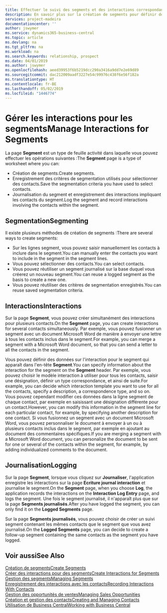```yaml
---
title: Effectuer le suivi des segments et des interactions correspondantes| Microsoft Docs
description: En savoir plus sur la création de segments pour définir des groupes de contacts et spécifier des interactions pour des segments.
services: project-madeira
documentationcenter: ''
author: jswymer
ms.service: dynamics365-business-central
ms.topic: article
ms.devlang: na
ms.tgt_pltfrm: na
ms.workload: na
ms.search.keywords: relationship, prospect
ms.date: 04/01/2019
ms.author: jswymer
ms.openlocfilehash: aeed39953f6b5219dcc290a3416a9dd7e2e69d89
ms.sourcegitcommit: dac212009aadf3227e54c99976c438f6e56f182a
ms.translationtype: HT
ms.contentlocale: fr-BE
ms.lasthandoff: 05/02/2019
ms.locfileid: "1446774"
---
```

# <a name="manage-interactions-for-segments"></a><span data-ttu-id="06117-103">Gérer les interactions pour les segments</span><span class="sxs-lookup"><span data-stu-id="06117-103">Manage Interactions for Segments</span></span>
<span data-ttu-id="06117-104">La page **Segment** est un type de feuille activité dans laquelle vous pouvez effectuer les opérations suivantes :</span><span class="sxs-lookup"><span data-stu-id="06117-104">The **Segment** page is a type of worksheet where you can:</span></span>

* <span data-ttu-id="06117-105">Création de segments.</span><span class="sxs-lookup"><span data-stu-id="06117-105">Create segments.</span></span>
* <span data-ttu-id="06117-106">Enregistrement des critères de segmentation utilisés pour sélectionner des contacts.</span><span class="sxs-lookup"><span data-stu-id="06117-106">Save the segmentation criteria you have used to select contacts.</span></span>
* <span data-ttu-id="06117-107">Journalisation du segment et enregistrement des interactions impliquant les contacts du segment.</span><span class="sxs-lookup"><span data-stu-id="06117-107">Log the segment and record interactions involving the contacts within the segment.</span></span>

## <a name="segmenting"></a><span data-ttu-id="06117-108">Segmentation</span><span class="sxs-lookup"><span data-stu-id="06117-108">Segmenting</span></span>
<span data-ttu-id="06117-109">Il existe plusieurs méthodes de création de segments :</span><span class="sxs-lookup"><span data-stu-id="06117-109">There are several ways to create segments:</span></span>

* <span data-ttu-id="06117-110">Sur les lignes segment, vous pouvez saisir manuellement les contacts à inclure dans le segment.</span><span class="sxs-lookup"><span data-stu-id="06117-110">You can manually enter the contacts you want to include in the segment in the segment lines.</span></span>
* <span data-ttu-id="06117-111">Vous pouvez sélectionner des contacts.</span><span class="sxs-lookup"><span data-stu-id="06117-111">You can select contacts.</span></span>
* <span data-ttu-id="06117-112">Vous pouvez réutiliser un segment journalisé sur la base duquel vous créerez un nouveau segment.</span><span class="sxs-lookup"><span data-stu-id="06117-112">You can reuse a logged segment as the basis to create a new one.</span></span>
* <span data-ttu-id="06117-113">Vous pouvez réutiliser des critères de segmentation enregistrés.</span><span class="sxs-lookup"><span data-stu-id="06117-113">You can reuse saved segmentation criteria.</span></span>

## <a name="interactions"></a><span data-ttu-id="06117-114">Interactions</span><span class="sxs-lookup"><span data-stu-id="06117-114">Interactions</span></span>
<span data-ttu-id="06117-115">Sur la page **Segment**, vous pouvez créer simultanément des interactions pour plusieurs contacts.</span><span class="sxs-lookup"><span data-stu-id="06117-115">On the **Segment** page, you can create interactions for several contacts simultaneously.</span></span> <span data-ttu-id="06117-116">Par exemple, vous pouvez fusionner un segment avec un document Microsoft Word de manière à envoyer une lettre à tous les contacts inclus dans le segment.</span><span class="sxs-lookup"><span data-stu-id="06117-116">For example, you can merge a segment with a Microsoft Word document, so that you can send a letter to all the contacts in the segment.</span></span>

<span data-ttu-id="06117-117">Vous pouvez définir des données sur l'interaction pour le segment qui apparaît dans l'en-tête **Segment**.</span><span class="sxs-lookup"><span data-stu-id="06117-117">You can specify information about the interaction for the segment on the **Segment** header.</span></span> <span data-ttu-id="06117-118">Par exemple, vous pouvez choisir le modèle interaction à utiliser pour tous les contacts, saisir une désignation, définir un type correspondance, et ainsi de suite.</span><span class="sxs-lookup"><span data-stu-id="06117-118">For example, you can decide which interaction template you want to use for all the contacts, specify a description, a correspondence type, and so on.</span></span> <span data-ttu-id="06117-119">Vous pouvez cependant modifier ces données dans la ligne segment de chaque contact, par exemple en saisissant une désignation différente pour un contact.</span><span class="sxs-lookup"><span data-stu-id="06117-119">However, you can modify this information in the segment line for each particular contact, for example, by specifying another description for one contact.</span></span> <span data-ttu-id="06117-120">Si vous fusionnez un segment avec un document Microsoft Word, vous pouvez personnaliser le document à envoyer à un ou à plusieurs contacts inclus dans le segment, par exemple en ajoutant au document des commentaires spécifiques.</span><span class="sxs-lookup"><span data-stu-id="06117-120">If you are merging a segment with a Microsoft Word document, you can personalize the document to be sent for one or several of the contacts within the segment, for example, by adding individualized comments to the document.</span></span>

## <a name="logging"></a><span data-ttu-id="06117-121">Journalisation</span><span class="sxs-lookup"><span data-stu-id="06117-121">Logging</span></span>
<span data-ttu-id="06117-122">Sur la page **Segment**, lorsque vous cliquez sur **Journaliser**, l'application enregistre les interactions sur la page **Ecriture journal interaction** et journalise le segment.</span><span class="sxs-lookup"><span data-stu-id="06117-122">On the **Segment** page, when you choose **Log**, the application records the interactions on the **Interaction Log Entry** page, and logs the segment.</span></span> <span data-ttu-id="06117-123">Une fois le segment journalisé, il n'apparaît plus que sur la page **Segments journalisés**.</span><span class="sxs-lookup"><span data-stu-id="06117-123">After you have logged the segment, you can only find it on the **Logged Segments** page.</span></span>

<span data-ttu-id="06117-124">Sur la page **Segments journalisés**, vous pouvez choisir de créer un suivi segment contenant les mêmes contacts que le segment que vous avez journalisé.</span><span class="sxs-lookup"><span data-stu-id="06117-124">On the **Logged Segments** page, you can decide to create a follow-up segment containing the same contacts as the segment you have logged.</span></span>

## <a name="see-also"></a><span data-ttu-id="06117-125">Voir aussi</span><span class="sxs-lookup"><span data-stu-id="06117-125">See Also</span></span>
[<span data-ttu-id="06117-126">Création de segments</span><span class="sxs-lookup"><span data-stu-id="06117-126">Create Segments</span></span>](marketing-how-create-segment.md)  
[<span data-ttu-id="06117-127">Créer des interactions pour des segments</span><span class="sxs-lookup"><span data-stu-id="06117-127">Create Interactions for Segments</span></span>](marketing-how-create-interactions.md)  
[<span data-ttu-id="06117-128">Gestion des segments</span><span class="sxs-lookup"><span data-stu-id="06117-128">Managing Segments</span></span>](marketing-segments.md)  
[<span data-ttu-id="06117-129">Enregistrement des interactions avec les contacts</span><span class="sxs-lookup"><span data-stu-id="06117-129">Recording Interactions With Contacts</span></span>](marketing-interactions.md)  
[<span data-ttu-id="06117-130">Gestion des opportunités de ventes</span><span class="sxs-lookup"><span data-stu-id="06117-130">Managing Sales Opportunities</span></span>](marketing-manage-sales-opportunities.md)  
[<span data-ttu-id="06117-131">Création et gestion des contacts</span><span class="sxs-lookup"><span data-stu-id="06117-131">Creating and Managing Contacts</span></span>](marketing-contacts.md)  
[<span data-ttu-id="06117-132">Utilisation de Business Central</span><span class="sxs-lookup"><span data-stu-id="06117-132">Working with Business Central</span></span>](ui-work-product.md)
